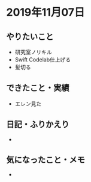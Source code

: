 # 2019年11月07日

## やりたいこと

- 研究室ノリキル
- Swift Codelab仕上げる
- 髪切る

## できたこと・実績

- エレン見た

## 日記・ふりかえり

- 

## 気になったこと・メモ

- 
